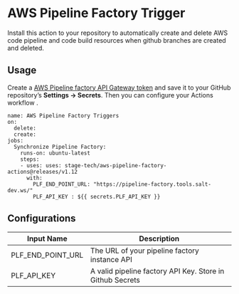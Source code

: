 # AWS Pipeline Factory Trigger

Install this action to your repository to automatically create and delete AWS code pipeline and code build resources when github branches are created and deleted.

## Usage

Create a [AWS Pipeline factory API Gateway token](https://link-to-documentation-later) and save it to your GitHub repository’s **Settings → Secrets**. Then you can configure your Actions workflow .

```workflow
name: AWS Pipeline Factory Triggers
on: 
  delete:
  create:
jobs:
  Synchronize Pipeline Factory: 
    runs-on: ubuntu-latest
    steps:
    - uses: uses: stage-tech/aws-pipeline-factory-actions@releases/v1.12
      with: 
        PLF_END_POINT_URL: "https://pipeline-factory.tools.salt-dev.ws/"
        PLF_API_KEY : ${{ secrets.PLF_API_KEY }}
```

## Configurations

|Input Name |Description
|-|-|
|PLF_END_POINT_URL| The URL of your pipeline factory instance API|
|PLF_API_KEY| A valid pipeline factory API Key. Store in Github Secrets |

